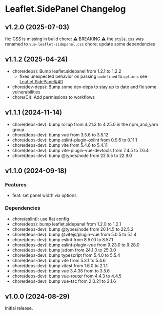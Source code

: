 # Leaflet.SidePanel Changelog

## v1.2.0 (2025-07-03)

fix: CSS is missing in build
chore: ⚠️ BREAKING ⚠️ the `style.css` was renamed to `vue-leaflet-sidepanel.css`
chore: update some dependencies

## v1.1.2 (2025-04-24)

- chore(deps): Bump leaflet.sidepanel from 1.2.1 to 1.2.2
  - fixes unexpected behavior on passing `undefined` to `options` see [Leaflet.SidePanel#40](https://github.com/cyclingbyte/Leaflet.SidePanel/issues/40)
- chore(dev-deps): Bump some dev-deps to stay up to date and fix some vulnerabilities
- chore(CI): Add permissions to workflows

## v1.1.1 (2024-11-14)

- chore(deps-dev): bump rollup from 4.21.3 to 4.25.0 in the npm_and_yarn group
- chore(deps-dev): bump vue from 3.5.6 to 3.5.12
- chore(deps-dev): bump eslint-plugin-oxlint from 0.9.6 to 0.11.1
- chore(deps-dev): bump vite from 5.4.6 to 5.4.11
- chore(deps-dev): bump vite-plugin-vue-devtools from 7.4.5 to 7.6.4
- chore(deps-dev): bump @types/node from 22.5.5 to 22.9.0

## v1.1.0 (2024-09-18)

### Features

- feat: set panel width via options

### Dependencies

- chore(eslint): use flat config
- chore(deps): bump leaflet.sidepanel from 1.2.0 to 1.2.1
- chore(deps-dev): bump @types/node from 20.14.5 to 22.5.2
- chore(deps-dev): bump @vitejs/plugin-vue from 5.0.5 to 5.1.4
- chore(deps-dev): bump eslint from 8.57.0 to 8.57.1
- chore(deps-dev): bump eslint-plugin-vue from 9.23.0 to 9.28.0
- chore(deps-dev): bump jsdom from 24.1.0 to 25.0.0
- chore(deps-dev): bump typescript from 5.4.0 to 5.5.4
- chore(deps-dev): bump vite from 5.3.1 to 5.4.6
- chore(deps-dev): bump vitest from 1.6.0 to 2.1.1
- chore(deps-dev): bump vue 3.4.38 from to 3.5.6
- chore(deps-dev): bump vue-router from 4.4.3 to 4.4.5
- chore(deps-dev): bump vue-tsc from 2.0.21 to 2.1.6

## v1.0.0 (2024-08-29)

Initial release.

